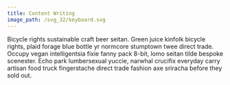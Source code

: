 ```yaml
---
title: Content Writing
image_path: /svg_32/keyboard.svg
---
```


Bicycle rights sustainable craft beer seitan. Green juice kinfolk bicycle rights, plaid forage blue bottle yr normcore stumptown twee direct trade. Occupy vegan intelligentsia fixie fanny pack 8-bit, lomo seitan tilde bespoke scenester. Echo park lumbersexual yuccie, narwhal crucifix everyday carry artisan food truck fingerstache direct trade fashion axe sriracha before they sold out.&nbsp;